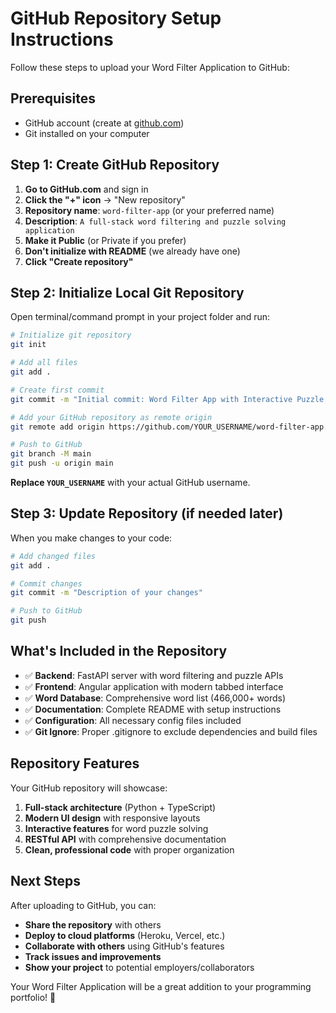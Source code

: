 # GitHub Repository Setup Instructions

Follow these steps to upload your Word Filter Application to GitHub:

## Prerequisites
- GitHub account (create at [github.com](https://github.com))
- Git installed on your computer

## Step 1: Create GitHub Repository

1. **Go to GitHub.com** and sign in
2. **Click the "+" icon** → "New repository"
3. **Repository name**: `word-filter-app` (or your preferred name)
4. **Description**: `A full-stack word filtering and puzzle solving application`
5. **Make it Public** (or Private if you prefer)
6. **Don't initialize with README** (we already have one)
7. **Click "Create repository"**

## Step 2: Initialize Local Git Repository

Open terminal/command prompt in your project folder and run:

```bash
# Initialize git repository
git init

# Add all files
git add .

# Create first commit
git commit -m "Initial commit: Word Filter App with Interactive Puzzle feature"

# Add your GitHub repository as remote origin
git remote add origin https://github.com/YOUR_USERNAME/word-filter-app.git

# Push to GitHub
git branch -M main
git push -u origin main
```

**Replace `YOUR_USERNAME`** with your actual GitHub username.

## Step 3: Update Repository (if needed later)

When you make changes to your code:

```bash
# Add changed files
git add .

# Commit changes
git commit -m "Description of your changes"

# Push to GitHub
git push
```

## What's Included in the Repository

- ✅ **Backend**: FastAPI server with word filtering and puzzle APIs
- ✅ **Frontend**: Angular application with modern tabbed interface  
- ✅ **Word Database**: Comprehensive word list (466,000+ words)
- ✅ **Documentation**: Complete README with setup instructions
- ✅ **Configuration**: All necessary config files included
- ✅ **Git Ignore**: Proper .gitignore to exclude dependencies and build files

## Repository Features

Your GitHub repository will showcase:

1. **Full-stack architecture** (Python + TypeScript)
2. **Modern UI design** with responsive layouts
3. **Interactive features** for word puzzle solving  
4. **RESTful API** with comprehensive documentation
5. **Clean, professional code** with proper organization

## Next Steps

After uploading to GitHub, you can:
- **Share the repository** with others
- **Deploy to cloud platforms** (Heroku, Vercel, etc.)
- **Collaborate with others** using GitHub's features
- **Track issues and improvements** 
- **Show your project** to potential employers/collaborators

Your Word Filter Application will be a great addition to your programming portfolio! 🚀
